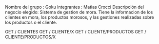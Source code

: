 
Nombre del grupo : Goku
Integrantes : Matias Crocci
Descripción del negocio elegido: Sistema de gestion de mora. Tiene la informacion de los clientes en mora, los productos morosos, y las gestiones realizadas sobre los productos o el cliente.  


GET / CLIENTES
GET / CLIENTE/X
GET / CLIENTE/PRODUCTOS
GET / CLIENTE/PRODUCTOS/X

